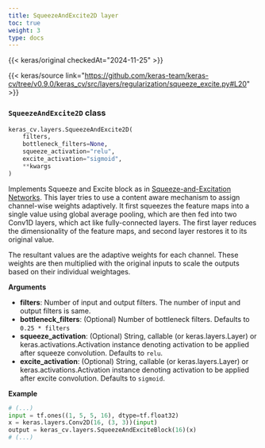 ```yaml
---
title: SqueezeAndExcite2D layer
toc: true
weight: 3
type: docs
---
```


{{< keras/original checkedAt="2024-11-25" >}}

{{< keras/source link="https://github.com/keras-team/keras-cv/tree/v0.9.0/keras_cv/src/layers/regularization/squeeze_excite.py#L20" >}}

### `SqueezeAndExcite2D` class

```python
keras_cv.layers.SqueezeAndExcite2D(
    filters,
    bottleneck_filters=None,
    squeeze_activation="relu",
    excite_activation="sigmoid",
    **kwargs
)
```

Implements Squeeze and Excite block as in
[Squeeze-and-Excitation Networks](https://arxiv.org/pdf/1709.01507.pdf).
This layer tries to use a content aware mechanism to assign channel-wise
weights adaptively. It first squeezes the feature maps into a single value
using global average pooling, which are then fed into two Conv1D layers,
which act like fully-connected layers. The first layer reduces the
dimensionality of the feature maps, and second layer restores it to its
original value.

The resultant values are the adaptive weights for each channel. These
weights are then multiplied with the original inputs to scale the outputs
based on their individual weightages.

**Arguments**

- **filters**: Number of input and output filters. The number of input and
  output filters is same.
- **bottleneck_filters**: (Optional) Number of bottleneck filters. Defaults
  to `0.25 * filters`
- **squeeze_activation**: (Optional) String, callable (or
  keras.layers.Layer) or keras.activations.Activation instance
  denoting activation to be applied after squeeze convolution.
  Defaults to `relu`.
- **excite_activation**: (Optional) String, callable (or
  keras.layers.Layer) or keras.activations.Activation instance
  denoting activation to be applied after excite convolution.
  Defaults to `sigmoid`.

**Example**

```python
# (...)
input = tf.ones((1, 5, 5, 16), dtype=tf.float32)
x = keras.layers.Conv2D(16, (3, 3))(input)
output = keras_cv.layers.SqueezeAndExciteBlock(16)(x)
# (...)
```
